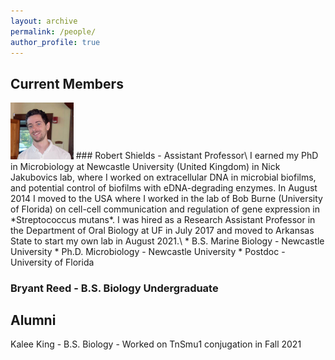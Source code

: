 ```yaml
---
layout: archive
permalink: /people/
author_profile: true
---
```

## Current Members
<img src='/images/RCSPortrait.png' width="20%">
### Robert Shields - Assistant Professor\
I earned my PhD in Microbiology at Newcastle University (United Kingdom) in Nick Jakubovics lab, where I worked on extracellular DNA in microbial biofilms, and potential control of biofilms with eDNA-degrading enzymes. In August 2014 I moved to the USA where I worked in the lab of Bob Burne (University of Florida) on cell-cell communication and regulation of gene expression in *Streptococcus mutans*. I was hired as a Research Assistant Professor in the Department of Oral Biology at UF in July 2017 and moved to Arkansas State to start my own lab in August 2021.\
* B.S. Marine Biology - Newcastle University
* Ph.D. Microbiology - Newcastle University
* Postdoc - University of Florida

### Bryant Reed - B.S. Biology Undergraduate

## Alumni

Kalee King - B.S. Biology - Worked on TnSmu1 conjugation in Fall 2021
